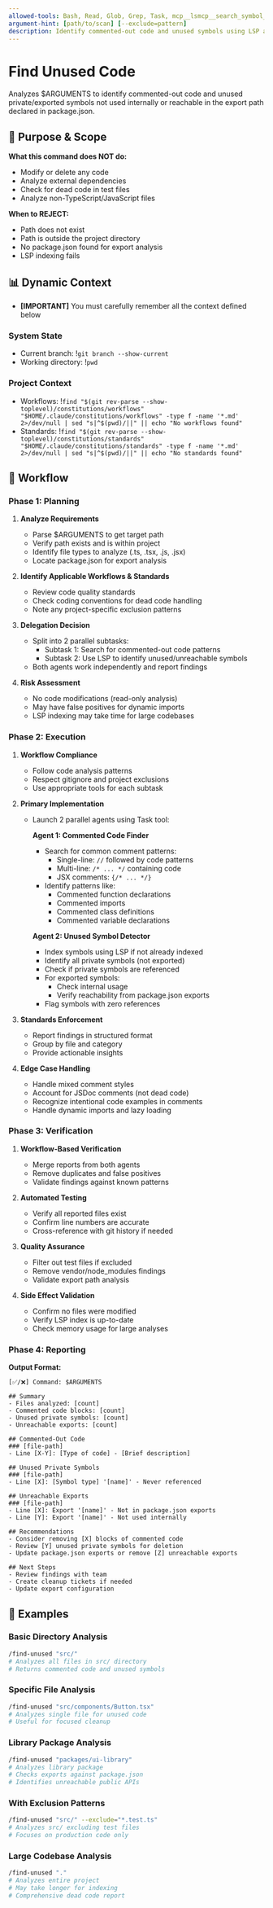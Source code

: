 ```yaml
---
allowed-tools: Bash, Read, Glob, Grep, Task, mcp__lsmcp__search_symbol_from_index, mcp__lsmcp__get_document_symbols, mcp__lsmcp__find_references, mcp__lsmcp__get_definitions, mcp__lsmcp__index_symbols, mcp__lsmcp__get_project_overview
argument-hint: [path/to/scan] [--exclude=pattern]
description: Identify commented-out code and unused symbols using LSP analysis
---
```


# Find Unused Code

Analyzes $ARGUMENTS to identify commented-out code and unused private/exported symbols not used internally or reachable in the export path declared in package.json.

## 🎯 Purpose & Scope

**What this command does NOT do:**

- Modify or delete any code
- Analyze external dependencies
- Check for dead code in test files
- Analyze non-TypeScript/JavaScript files

**When to REJECT:**

- Path does not exist
- Path is outside the project directory
- No package.json found for export analysis
- LSP indexing fails

## 📊 Dynamic Context

- **[IMPORTANT]** You must carefully remember all the context defined below

### System State

- Current branch: !`git branch --show-current`
- Working directory: !`pwd`

### Project Context

- Workflows: !`find "$(git rev-parse --show-toplevel)/constitutions/workflows" "$HOME/.claude/constitutions/workflows" -type f -name '*.md' 2>/dev/null | sed "s|^$(pwd)/||" || echo "No workflows found"`
- Standards: !`find "$(git rev-parse --show-toplevel)/constitutions/standards" "$HOME/.claude/constitutions/standards" -type f -name '*.md' 2>/dev/null | sed "s|^$(pwd)/||" || echo "No standards found"`

## 🔄 Workflow

### Phase 1: Planning

1. **Analyze Requirements**
   - Parse $ARGUMENTS to get target path
   - Verify path exists and is within project
   - Identify file types to analyze (.ts, .tsx, .js, .jsx)
   - Locate package.json for export analysis

2. **Identify Applicable Workflows & Standards**
   - Review code quality standards
   - Check coding conventions for dead code handling
   - Note any project-specific exclusion patterns

3. **Delegation Decision**
   - Split into 2 parallel subtasks:
     - Subtask 1: Search for commented-out code patterns
     - Subtask 2: Use LSP to identify unused/unreachable symbols
   - Both agents work independently and report findings

4. **Risk Assessment**
   - No code modifications (read-only analysis)
   - May have false positives for dynamic imports
   - LSP indexing may take time for large codebases

### Phase 2: Execution

1. **Workflow Compliance**
   - Follow code analysis patterns
   - Respect gitignore and project exclusions
   - Use appropriate tools for each subtask

2. **Primary Implementation**
   - Launch 2 parallel agents using Task tool:

     **Agent 1: Commented Code Finder**
     - Search for common comment patterns:
       - Single-line: `//` followed by code patterns
       - Multi-line: `/* ... */` containing code
       - JSX comments: `{/* ... */}`
     - Identify patterns like:
       - Commented function declarations
       - Commented imports
       - Commented class definitions
       - Commented variable declarations

     **Agent 2: Unused Symbol Detector**
     - Index symbols using LSP if not already indexed
     - Identify all private symbols (not exported)
     - Check if private symbols are referenced
     - For exported symbols:
       - Check internal usage
       - Verify reachability from package.json exports
     - Flag symbols with zero references

3. **Standards Enforcement**
   - Report findings in structured format
   - Group by file and category
   - Provide actionable insights

4. **Edge Case Handling**
   - Handle mixed comment styles
   - Account for JSDoc comments (not dead code)
   - Recognize intentional code examples in comments
   - Handle dynamic imports and lazy loading

### Phase 3: Verification

1. **Workflow-Based Verification**
   - Merge reports from both agents
   - Remove duplicates and false positives
   - Validate findings against known patterns

2. **Automated Testing**
   - Verify all reported files exist
   - Confirm line numbers are accurate
   - Cross-reference with git history if needed

3. **Quality Assurance**
   - Filter out test files if excluded
   - Remove vendor/node_modules findings
   - Validate export path analysis

4. **Side Effect Validation**
   - Confirm no files were modified
   - Verify LSP index is up-to-date
   - Check memory usage for large analyses

### Phase 4: Reporting

**Output Format:**

```
[✅/❌] Command: $ARGUMENTS

## Summary
- Files analyzed: [count]
- Commented code blocks: [count]
- Unused private symbols: [count]
- Unreachable exports: [count]

## Commented-Out Code
### [file-path]
- Line [X-Y]: [Type of code] - [Brief description]

## Unused Private Symbols
### [file-path]
- Line [X]: [Symbol type] '[name]' - Never referenced

## Unreachable Exports
### [file-path]
- Line [X]: Export '[name]' - Not in package.json exports
- Line [Y]: Export '[name]' - Not used internally

## Recommendations
- Consider removing [X] blocks of commented code
- Review [Y] unused private symbols for deletion
- Update package.json exports or remove [Z] unreachable exports

## Next Steps
- Review findings with team
- Create cleanup tickets if needed
- Update export configuration
```

## 📝 Examples

### Basic Directory Analysis

```bash
/find-unused "src/"
# Analyzes all files in src/ directory
# Returns commented code and unused symbols
```

### Specific File Analysis

```bash
/find-unused "src/components/Button.tsx"
# Analyzes single file for unused code
# Useful for focused cleanup
```

### Library Package Analysis

```bash
/find-unused "packages/ui-library"
# Analyzes library package
# Checks exports against package.json
# Identifies unreachable public APIs
```

### With Exclusion Patterns

```bash
/find-unused "src/" --exclude="*.test.ts"
# Analyzes src/ excluding test files
# Focuses on production code only
```

### Large Codebase Analysis

```bash
/find-unused "."
# Analyzes entire project
# May take longer for indexing
# Comprehensive dead code report
```
